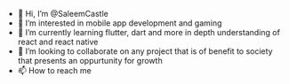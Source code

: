 - 👋 Hi, I’m @SaleemCastle
- 👀 I’m interested in mobile app development and gaming
- 🌱 I’m currently learning flutter, dart and more in depth understanding of react and react native
- 💞️ I’m looking to collaborate on any project that is of benefit to society that presents an oppurtunity for growth 
- 📫 How to reach me 

<!---
SaleemCastle/SaleemCastle is a ✨ special ✨ repository because its `README.md` (this file) appears on your GitHub profile.
You can click the Preview link to take a look at your changes.
--->
